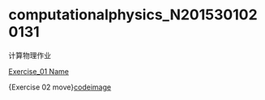 # computationalphysics_N2015301020131
计算物理作业




[Exercise_01 Name](./temp.py)

{Exercise 02 move}[code](./untitled5.py)[image](./.jpg)
